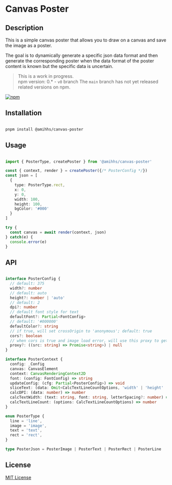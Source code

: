 # Canvas Poster

## Description  

This is a simple canvas poster that allows you to draw on a canvas and save the image as a poster.

The goal is to dynamically generate a specific json data format and then generate the corresponding poster when the data format of the poster content is known but the specific data is uncertain.

> This is a work in progress.  
> npm version: 0.* - `v0` branch
> The `main` branch has not yet released related versions on npm.  

[![npm](https://img.shields.io/npm/v/@amihhs/canvas-poster.svg)](https://npmjs.com/package/@amihhs/canvas-poster)

## Installation

```bash

pnpm install @amihhs/canvas-poster

```

## Usage

```typescript

import { PosterType, createPoster } from '@amihhs/canvas-poster'

const { context, render } = createPoster({/* PosterConfig */})
const json = [
  {
    type: PosterType.rect,
    x: 0,
    y: 0,
    width: 100,
    height: 100,
    bgColor: '#000'
  }
]

try {
  const canvas = await render(context, json)
} catch(e) {
  console.error(e)
}

```

## API

```typescript

interface PosterConfig {
  // default: 375
  width?: number
  // default: auto
  height?: number | 'auto'
  // default: 2
  dpi?: number
  // default font style for text
  defaultFont?: Partial<FontConfig>
  // default: '#000000'
  defaultColor?: string
  // if true, will set crossOrigin to 'anonymous'; default: true
  cors?: boolean
  // when cors is true and image load error, will use this proxy to get image
  proxy?: ((src: string) => Promise<string>) | null
}

interface PosterContext {
  config: _Config
  canvas: CanvasElement
  context: CanvasRenderingContext2D
  font: (config: FontConfig) => string
  updateConfig: (cfg: Partial<PosterConfig>) => void
  sliceText: (data: Omit<CalcTextLineCountOptions, 'width' | 'height' | 'direction'>) => SliceText[]
  calcDPI: (data: number) => number
  calcTextWidth: (text: string, font: string, letterSpacing?: number) => number
  calcTextLineCount: (options: CalcTextLineCountOptions) => number
}

enum PosterType {
  line = 'line',
  image = 'image',
  text = 'text',
  rect = 'rect',
}

type PosterJson = PosterImage | PosterText | PosterRect | PosterLine

```

## License

[MIT License](/LICENSE)
